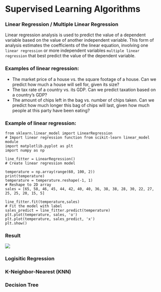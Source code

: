 # Supervised Learning Algorithms

### Linear Regression / Multiple Linear Regression
Linear regression analysis is used to predict the value of a dependent variable based on the value of another independent variable. This form of analysis estimates the coefficients of the linear equation, involving one `linear regression` or more independent variables `multiple linear regression` that best predict the value of the dependent variable.

### Examples of linear regression:

* The market price of a house vs. the square footage of a house. Can we predict how much a house will sell for, given its size?
* The tax rate of a country vs. its GDP. Can we predict taxation based on a country’s GDP?
* The amount of chips left in the bag vs. number of chips taken. Can we predict how much longer this bag of chips will last, given how much people at this party have been eating?

### Example of linear regression:

````
from sklearn.linear_model import LinearRegression                                          # Import linear regression function from scikit-learn linear_model module
import matplotlib.pyplot as plt
import numpy as np

line_fitter = LinearRegression()                                                           # Create linear regression model

temperature = np.array(range(60, 100, 2))
print(temperature)
temperature = temperature.reshape(-1, 1)                                                  # Reshape to 2D array
sales = [65, 58, 46, 45, 44, 42, 40, 40, 36, 38, 38, 28, 30, 22, 27, 25, 25, 20, 15, 5]

line_fitter.fit(temperature,sales)                                                         # Fit the model with label 
sales_predict = line_fitter.predict(temperature) 
plt.plot(temperature, sales, 'o')
plt.plot(temperature, sales_predict, 'x')
plt.show()
````
### Result 
![]('https://github.com/ZiGuan/Machine-Learning-Small-Project/blob/main/linear_regression_result.png')






### Logisitic Regression

### K-Neighbor-Nearest (KNN)

### Decision Tree



